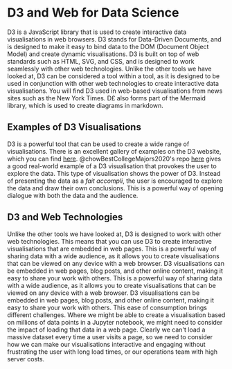 # D3 and Web for Data Science

D3 is a JavaScript library that is used to create interactive data
visualisations in web browsers. D3 stands for Data-Driven Documents, and is
designed to make it easy to bind data to the DOM (Document Object Model) and
create dynamic visualisations. D3 is built on top of web standards such as HTML,
SVG, and CSS, and is designed to work seamlessly with other web technologies.
Unlike the other tools we have looked at, D3 can be considered a tool within a
tool, as it is designed to be used in conjunction with other web technologies to
create interactive data visualisations. You will find D3 used in web-based
visualisations from news sites such as the New York Times. D£ also forms part of
the Mermaid library, which is used to create diagrams in markdown.

## Examples of D3 Visualisations

D3 is a powerful tool that can be used to create a wide range of visualisations.
There is an excellent gallery of examples on the D3 website, which you can find
[here](https://d3js.org/). @chowBestCollegeMajors2020's repo
[here](https://cuthchow.github.io/college-majors-visualisation/) gives a good
real-world example of a D3 visualisation that provokes the user to explore the
data. This type of visualisation shows the power of D3. Instead of presenting
the data as a _fait accompli_, the user is encouraged to explore the data and
draw their own conclusions. This is a powerful way of opening dialogue with both
the data and the audience.

## D3 and Web Technologies

Unlike the other tools we have looked at, D3 is designed to work with other web
technologies. This means that you can use D3 to create interactive
visualisations that are embedded in web pages. This is a powerful way of sharing
data with a wide audience, as it allows you to create visualisations that can be
viewed on any device with a web browser. D3 visualisations can be embedded in
web pages, blog posts, and other online content, making it easy to share your
work with others. This is a powerful way of sharing data with a wide audience,
as it allows you to create visualisations that can be viewed on any device with
a web browser. D3 visualisations can be embedded in web pages, blog posts, and
other online content, making it easy to share your work with others. This ease
of consumption brings different challenges. Where we might be able to create a
visualisation based on millions of data points in a Jupyter notebook, we might
need to consider the impact of loading that data in a web page. Clearly we can't
load a massive dataset every time a user visits a page, so we need to consider
how we can make our visualisations interactive and engaging without frustrating
the user with long load times, or our operations team with high server costs.

<!-- TODO: write ~1000 words -->

<!-- TODO: add 5 activities -->
